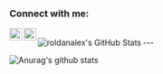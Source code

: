### Connect with me:

[<img align="left" alt="roldan_al | Twitter" width="22px" src="https://cdn.jsdelivr.net/npm/simple-icons@v3/icons/twitter.svg" />][twitter]
[<img align="left" alt="alexis-roldan-ds | LinkedIn" width="22px" src="https://cdn.jsdelivr.net/npm/simple-icons@v3/icons/linkedin.svg" />][linkedin]

<br />
---

  <img align="left" alt="roldanalex's GitHub Stats" src="https://github-readme-stats.codestackr.vercel.app/api?username=roldanalex&show_icons=true&hide_border=true" />

  ![Anurag's github stats](https://github-readme-stats.vercel.app/api?username=roldanalex&show_icons=true&count_private=true&hide_border=true)



[twitter]: https://twitter.com/roldan_al
[linkedin]: https://linkedin.com/in/alexis-roldan-ds